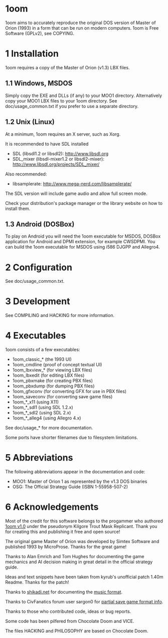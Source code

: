 1oom
====

1oom aims to accurately reproduce the original DOS version of Master of Orion (1993) in a form that can be run on modern computers.
1oom is Free Software (GPLv2), see COPYING.


1 Installation
===============

1oom requires a copy of the Master of Orion (v1.3) LBX files.

1.1 Windows, MSDOS
------------------

Simply copy the EXE and DLLs (if any) to your MOO1 directory.
Alternatively copy your MOO1 LBX files to your 1oom directory.
See doc/usage_common.txt if you prefer to use a separate directory.

1.2 Unix (Linux)
----------------

At a minimum, 1oom requires an X server, such as Xorg.

It is recommended to have SDL installed

- SDL (libsdl1.2 or libsdl2):
http://www.libsdl.org
- SDL_mixer (libsdl-mixer1.2 or libsdl2-mixer):
http://www.libsdl.org/projects/SDL_mixer/

Also recommended:

- libsamplerate:
http://www.mega-nerd.com/libsamplerate/

The SDL version will include game audio and allow full screen mode.

Check your distribution's package manager or the library
website on how to install them.

1.3 Android (DOSBox)
--------------------

To play on Android you will need the 1oom executable for MSDOS,
DOSBox application for Android and DPMI extension, for example
CWSDPMI. You can build the 1oom executable for MSDOS using i586
DJGPP and Allegro4.


2 Configuration
===============

See doc/usage_common.txt.


3 Development
=============

See COMPILING and HACKING for more information.


4 Executables
=============

1oom consists of a few executables:

- 1oom_classic_*    (the 1993 UI)
- 1oom_cmdline      (proof of concept textual UI)
- 1oom_lbxview_*    (for viewing LBX files)
- 1oom_lbxedit      (for editing LBX files)
- 1oom_pbxmake      (for creating PBX files)
- 1oom_pbxdump      (for dumping PBX files)
- 1oom_gfxconv      (for converting GFX for use in PBX files)
- 1oom_saveconv     (for converting save game files)
- 1oom_*_x11        (using X11)
- 1oom_*_sdl1       (using SDL 1.2.x)
- 1oom_*_sdl2       (using SDL 2.x)
- 1oom_*_alleg4     (using Allegro 4.x)

See doc/usage_* for more documentation.

Some ports have shorter filenames due to filesystem limitations.


5 Abbreviations
===============

The following abbreviations appear in the documentation and code:

- MOO1: Master of Orion 1 as represented by the v1.3 DOS binaries
- OSG: The Official Strategy Guide (ISBN 1-55958-507-2)


6 Acknowledgements
==================

Most of the credit for this software belongs to the progammer who authored
[1oom v1.0](https://kilgoretroutmaskreplicant.gitlab.io/plain-html) 
under the pseudonym Kilgore Trout Mask Replicant. Thank you for
creating this and publishing it free and open source!

The original game Master of Orion was developed  by Simtex Software and
published 1993 by MicroProse. Thanks for the great game!

Thanks to Alan Emrich and Tom Hughes for documenting the game mechanics and AI
decision making in great detail in the official strategy guide.

Ideas and text snippets have been taken from kyrub's unofficial patch 1.40m
Readme. Thanks for the patch!

Thanks to [shikadi.net](http://www.shikadi.net) for documenting the
[music format](http://www.shikadi.net/wiki/modding/index.php?title=XMI_Format&oldid=6874).

Thanks to CivFanatics forum user sargon0 for
[partial save game format info](http://forums.civfanatics.com/threads/moo-save-file-layout.275055/).

Thanks to those who contributed code, ideas or bug reports.

Some code has been pilfered from Chocolate Doom and VICE.

The files HACKING and PHILOSOPHY are based on Chocolate Doom.
